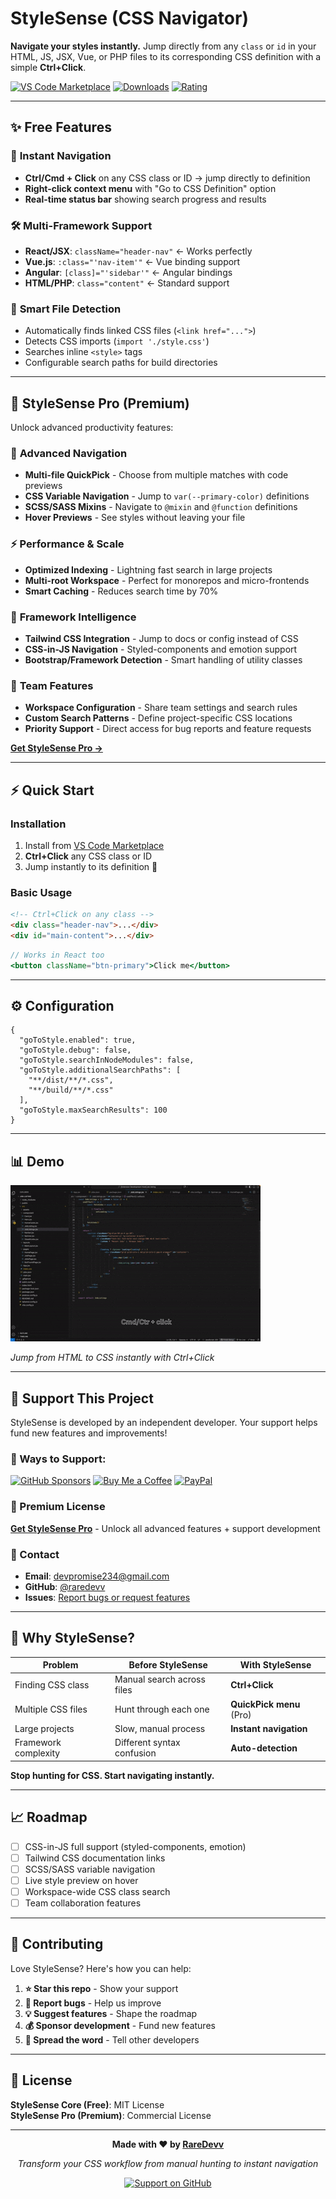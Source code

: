 # StyleSense (CSS Navigator)

**Navigate your styles instantly.** Jump directly from any `class` or `id` in your HTML, JS, JSX, Vue, or PHP files to its corresponding CSS definition with a simple **Ctrl+Click**.

[![VS Code Marketplace](https://img.shields.io/visual-studio-marketplace/v/raredevv.css-navigator)](https://marketplace.visualstudio.com/items?itemName=raredevv.css-navigator)
[![Downloads](https://img.shields.io/visual-studio-marketplace/d/raredevv.css-navigator)](https://marketplace.visualstudio.com/items?itemName=raredevv.css-navigator)
[![Rating](https://img.shields.io/visual-studio-marketplace/r/raredevv.css-navigator)](https://marketplace.visualstudio.com/items?itemName=raredevv.css-navigator)

---

## ✨ Free Features

### 🎯 **Instant Navigation**
- **Ctrl/Cmd + Click** on any CSS class or ID → jump directly to definition
- **Right-click context menu** with "Go to CSS Definition" option
- **Real-time status bar** showing search progress and results

### 🛠 **Multi-Framework Support**
- **React/JSX**: `className="header-nav"` ← Works perfectly
- **Vue.js**: `:class="'nav-item'"` ← Vue binding support  
- **Angular**: `[class]="'sidebar'"` ← Angular bindings
- **HTML/PHP**: `class="content"` ← Standard support

### 📂 **Smart File Detection**
- Automatically finds linked CSS files (`<link href="...">`)
- Detects CSS imports (`import './style.css'`)
- Searches inline `<style>` tags
- Configurable search paths for build directories

---

## 🚀 StyleSense Pro (Premium)

Unlock advanced productivity features:

### 🎯 **Advanced Navigation**
- **Multi-file QuickPick** - Choose from multiple matches with code previews
- **CSS Variable Navigation** - Jump to `var(--primary-color)` definitions  
- **SCSS/SASS Mixins** - Navigate to `@mixin` and `@function` definitions
- **Hover Previews** - See styles without leaving your file

### ⚡ **Performance & Scale**
- **Optimized Indexing** - Lightning fast search in large projects
- **Multi-root Workspace** - Perfect for monorepos and micro-frontends
- **Smart Caching** - Reduces search time by 70%

### 🎨 **Framework Intelligence**  
- **Tailwind CSS Integration** - Jump to docs or config instead of CSS
- **CSS-in-JS Navigation** - Styled-components and emotion support
- **Bootstrap/Framework Detection** - Smart handling of utility classes

### 👥 **Team Features**
- **Workspace Configuration** - Share team settings and search rules
- **Custom Search Patterns** - Define project-specific CSS locations
- **Priority Support** - Direct access for bug reports and feature requests

**[Get StyleSense Pro →](https://gumroad.com/l/stylesense-pro)**

---

## ⚡ Quick Start

### Installation
1. Install from [VS Code Marketplace](https://marketplace.visualstudio.com/items?itemName=raredevv.css-navigator)
2. **Ctrl+Click** any CSS class or ID
3. Jump instantly to its definition 🎉

### Basic Usage
```html
<!-- Ctrl+Click on any class -->
<div class="header-nav">...</div>
<div id="main-content">...</div>
```

```jsx  
// Works in React too
<button className="btn-primary">Click me</button>
```

---

## ⚙️ Configuration

```jsonc
{
  "goToStyle.enabled": true,
  "goToStyle.debug": false, 
  "goToStyle.searchInNodeModules": false,
  "goToStyle.additionalSearchPaths": [
    "**/dist/**/*.css",
    "**/build/**/*.css"
  ],
  "goToStyle.maxSearchResults": 100
}
```

---

## 📊 Demo

![StyleSense Demo](assets/demo.gif)

*Jump from HTML to CSS instantly with Ctrl+Click*

---

## 💖 Support This Project

StyleSense is developed by an independent developer. Your support helps fund new features and improvements!

### 🎯 Ways to Support:

[![GitHub Sponsors](https://img.shields.io/badge/GitHub-Sponsors-ff69b4?logo=github)](https://github.com/sponsors/raredevv)
[![Buy Me a Coffee](https://img.shields.io/badge/Buy%20Me%20a%20Coffee-Support-orange?logo=buy-me-a-coffee)](https://buymeacoffee.com/raredevv)
[![PayPal](https://img.shields.io/badge/PayPal-Donate-blue?logo=paypal)](https://paypal.me/raredevv)

### 🚀 Premium License
**[Get StyleSense Pro](https://gumroad.com/l/stylesense-pro)** - Unlock all advanced features + support development

### 📧 Contact
- **Email**: devpromise234@gmail.com
- **GitHub**: [@raredevv](https://github.com/raredevv)
- **Issues**: [Report bugs or request features](https://github.com/raredevv/css-navigator-public/issues)

---

## 🎯 Why StyleSense?

| Problem | Before StyleSense | With StyleSense |
|---------|------------------|-----------------|
| Finding CSS class | Manual search across files | **Ctrl+Click** |
| Multiple CSS files | Hunt through each one | **QuickPick menu** (Pro) |
| Large projects | Slow, manual process | **Instant navigation** |
| Framework complexity | Different syntax confusion | **Auto-detection** |

**Stop hunting for CSS. Start navigating instantly.**

---

## 📈 Roadmap

- [ ] CSS-in-JS full support (styled-components, emotion)
- [ ] Tailwind CSS documentation links  
- [ ] SCSS/SASS variable navigation
- [ ] Live style preview on hover
- [ ] Workspace-wide CSS class search
- [ ] Team collaboration features

---

## 🤝 Contributing

Love StyleSense? Here's how you can help:

1. **⭐ Star this repo** - Show your support
2. **🐛 Report bugs** - Help us improve
3. **💡 Suggest features** - Shape the roadmap  
4. **💰 Sponsor development** - Fund new features
5. **📢 Spread the word** - Tell other developers

---

## 📄 License

**StyleSense Core (Free)**: MIT License  
**StyleSense Pro (Premium)**: Commercial License

---

<div align="center">

**Made with ❤️ by [RareDevv](https://github.com/raredevv)**

*Transform your CSS workflow from manual hunting to instant navigation*

[![Support on GitHub](https://img.shields.io/badge/Support-GitHub%20Sponsors-ff69b4?logo=github)](https://github.com/sponsors/raredevv)

</div>
